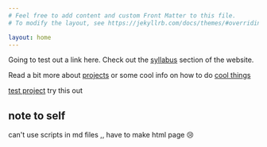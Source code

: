 ```yaml
---
# Feel free to add content and custom Front Matter to this file.
# To modify the layout, see https://jekyllrb.com/docs/themes/#overriding-theme-defaults

layout: home
---
```



Going to test out a link here. Check out the [syllabus](syllabus.md) section of the website.

Read a bit more about [projects](projects.md) or some cool info on how to do [cool things](cool-things.md) 

[test project](test.html) try this out

## note to self
can't use scripts in md files ,, have to make html page 😢


